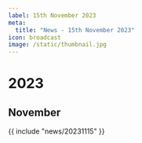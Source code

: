 ```yaml
---
label: 15th November 2023
meta:
  title: "News - 15th November 2023"
icon: broadcast
image: /static/thumbnail.jpg
---
```


# 2023
## November

{{ include "news/20231115" }}